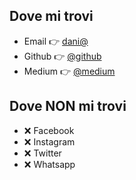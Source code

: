 ---
---

## Dove mi trovi
- Email :point_right: [dani@](mailto:dani@danielemoggia.it)
- Github :point_right: [@github](https://github.com/danimog)
- Medium :point_right: [@medium](https://medium.com/@danielemoggia)
  
## Dove NON mi trovi
- :x: Facebook
- :x: Instagram
- :x: Twitter
- :x: Whatsapp
  
